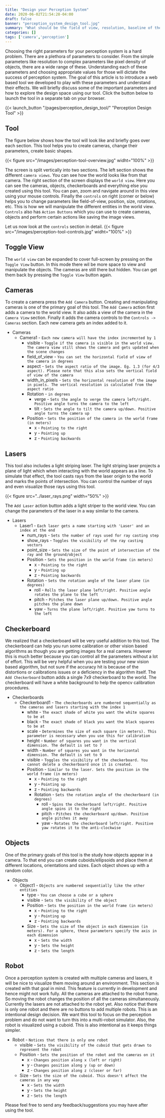 ```yaml
---
title: "Design your Perception System"
date: 2020-06-02T21:54:28-04:00
draft: false
banner: "perception_system_design_tool.jpg"
summary: "What should be the field of view, resolution, baseline of the cameras you choose for you perception system? What other parameters should you consider?"
categories: []
tags: ['camera','perception']
---
```


Choosing the right parameters for your perception system is a hard problem. There are a plethora of parameters to consider. From the simple parameters like resolution to complex parameters like pixel density of objects, there are a wide range of these. Understanding each of these parameters and choosing appropriate values for those will dictate the success of perception system. The goal of this article is to introduce a web based tool we developed to play with these parameters and understand their effects. We will briefly discuss some of the important parameters and how to explore the design space using our tool. Click the button below to launch the tool in a separate tab on your browser.

{{< launch_button "/pages/perception_design_tool/" "Perception Design Tool" >}}

## Tool
The figure below shows how the tool will look like and briefly goes over each section. This tool helps you to create cameras, change their parameters, create basic shapes. 

{{< figure src="/images/perception-tool-overview.jpg" widht="100%" >}}

The screen is split vertically into two sections. The left section shows the different `camera views`. You can see how the world looks like from that camera. The right section of the screen displays the `world view`. Here you can see the cameras, objects, checkerboards and everything else you created using this tool. You can pan, zoom and navigate around in this view using your mouse controls. Finally the `controls` on right (corner or below) helps you to change parameters like field-of-view, position, size, rotations, etc. This is how we will manipulate the different entities in the world view. `Controls` also has `Action Buttons` which you can use to create cameras, objects and perform certain actions like saving the image views. 

Let us now look at the `controls` section in detail. 
{{< figure src="/images/perception-tool-controls.jpg" widht="100%" >}}


## Toggle View
The `world view` can be expanded to cover full-screen by pressing on the `Toggle View` button. In this mode there wil be more space to view and manipulate the objects. The cameras are still there but hidden.  You can get them back by pressing the `Toggle View` button again. 

## Cameras
To create a camera press the `Add Camera` button. Creating and manipulating cameras is one of the primary goal of this tool. The `Add Camera` action first adds a camera to the world view. It also adds a view of the camera in the `Camera View` section. Finally it adds the camera controls to the `Controls -> Cameras` section. Each new camera gets an index added to it.
- Cameras
  - Camera1 - `Each new camera will have the index incremented by 1`
    - visible - `Toggle if the camera is visible in the world view. The camera view still shows the camera and gets updated when the scene changes`
    - field_of_view - `You can set the horizontal field of view of the camera in degrees`
    - aspect - `Sets the aspect ratio of the image. Eg. 1.3 (for 4/3 aspect). Please note that this also sets the vertical field of view of the camera`
    - width_in_pixels - `Sets the horizontal resolution of the image in pixels. The vertical resolution is calculated from the aspect ratio`
    - Rotation - `in degrees`
      - verge - `Sets the angle to verge the camera left/right. Positive angle turns the camera to the left`
      - tilt - `Sets the angle to tilt the camera up/down. Positive angle turns the camera up`
    - Position - `Sets the position of the camera in the world frame (in meters)`
      - x - `Pointing to the right`
      - y - `Pointing up`
      - z - `Pointing backwards`

## Lasers
This tool also includes a light striping laser. The light striping laser projects a plane of light which when interacting with the world appears as a line. To simulate that effect, the tool casts rays from the laser origin to the world and marks the points of intersection. You can control the number of rays and even visualize those rays using this tool.  

{{< figure src="../laser_rays.png" width="50%" >}}

The `Add Laser` action button adds a light striper to the world view. You can change the parameters of the laser in a way similar to the camera. 
- Lasers
  - Laser1 - `Each laser gets a name starting with 'Laser' and an index at the end`
    - num_rays - `Sets the number of rays used for ray casting step`
    - show_rays - `Toggles the visibility of the ray casting vectors`
    - point_size - `Sets the size of the point of intersection of the ray and the ground/object`
    - Position - `Sets the position in the world frame (in meters)`
      - x - `Pointing to the right`
      - y - `Pointing up`
      - z - `Pointing backwards`
    - Rotation - `Sets the rotation angle of the laser plane (in degrees)`
      - roll - `Rolls the laser plane left/right. Positive angle rotates the plane to the left`
      - pitch - `Pitches the laser plane up/down. Positive angle pitches the plane down`
      - yaw - `Turns the plane left/right. Positive yaw turns to the left`

## Checkerboard
We realized that a checkerboard will be very useful addition to this tool. The checkerboard can help you run some calibration or other vision based algorithms as though you are getting images for a real camera. However this is much better because you can control all the parameters without a lot of effort. This will be very helpful when you are testing your new vision based algorithm, but not sure if the accuracy hit is because of the distortions or calibrations issues or a deficiency in the algorithm itself. The `Add Checkerboard` button adds a single 7x9 checkerboard to the world. The checkerboard will have a white background to help the opencv calibration procedures.

- Checkerboards
  - Checkerboard1 - `The checkerboards are numbered sequentially as the cameras and lasers starting with the index 1`
    - white - `The exact shade of white you want the white squares to be at`
    - black - `The exact shade of black you want the black squares to be at`
    - scale - `Determines the size of each square (in meters). This parameter is necessary when you use this for calibration`
    - height - `Number of squares you want in the vertical dimension. The default is set to 7`
    - width - `Number of squares you want in the horizontal dimension. The default is set to 9`
    - visible - `Toggles the visibility of the checkerboard. You cannot delete a checkerboard once it is created.`
    - Position - `Similar to the laser. Sets the position in the world frame (in meters)`
        - x - `Pointing to the right`
        - y - `Pointing up`
        - z - `Pointing backwards`
      - Rotation - `Sets the rotation angle of the checkerboard (in degrees)`
        - roll - `Spins the checkerboard left/right. Positive angle spins it to the right`
        - pitch - `Pitches the checkerboard up/down. Positive angle pitches it away`
        - yaw - `Rotates the checkerboard left/right. Positive yaw rotates it to the anti-clockwise`

## Objects
One of the primary goals of this tool is the study how objects appear in a camera. To that end you can create cuboids/ellipsoids and place them at different locations, orientations and sizes. Each object shows up with a random color. 

- Objects
  - Object1 - `Objects are numbered sequentially like the other entities`
    - type - `You can choose a cube or a sphere`
    - visible - `Sets the visibility of the object`
    - Position - `Sets the position in the world frame (in meters)`
      - x - `Pointing to the right`
      - y - `Pointing up`
      - z - `Pointing backwards`
    - Size - `Sets the size of the object in each dimension (in meters). For a sphere, these parameters specify the axis in each dimension`
      - x - `Sets the width`
      - y - `Sets the height`
      - z - `Sets the length`

## Robot
Once a perception system is created with multiple cameras and lasers, it will be nice to visualize them moving around an environment. This section is created with that goal in mind. This feature is currently in development and hence might not work fully. All the cameras are attached to the robot frame. So moving the robot changes the position of all the cameras simultaneously. Currently the lasers are not attached to the robot yet. Also notice that there is only one robot and there are no buttons to add multiple robots. This is an intentional design decision. We want this tool to focus on the perception problem and do not want to turn this into a multi-robot simulator. Also, the robot is visualized using a cuboid. This is also intentional as it keeps things simpler.

- Robot - `Notices that there is only one robot`
  - visible - `Sets the visibility of the cuboid that gets drawn to represent the robot`
  - Position - `Sets the position of the robot and the cameras on it`
    - x - `Changes position along x (left or right)`
    - y - `Changes position along y (up or down)`
    - z - `Changes position along z (closer or far)`
  - Size - `Sets the size of the cuboid. This doesn't affect the cameras in any way`
    - x - `Sets the width`
    - y - `Sets the height`
    - z - `Sets the length`

Please feel free to send any feedback/suggestions you may have after using the tool.

